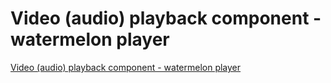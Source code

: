 # Video (audio) playback component - watermelon player
[Video (audio) playback component - watermelon player](https://aiwithcloud.com/2022/09/19/video_audio_playback_component___watermelon_player/)